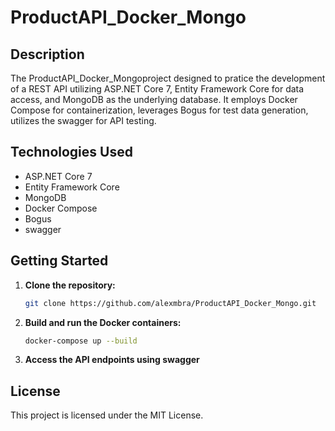 # ProductAPI_Docker_Mongo

## Description

The ProductAPI_Docker_Mongoproject designed to pratice the development of a REST API utilizing ASP.NET Core 7, Entity Framework Core for data access, and MongoDB as the underlying database. It employs Docker Compose for containerization, leverages Bogus for test data generation, utilizes the swagger for API testing.

## Technologies Used

- ASP.NET Core 7
- Entity Framework Core
- MongoDB
- Docker Compose
- Bogus
- swagger

## Getting Started

1. **Clone the repository:**
    ```bash
    git clone https://github.com/alexmbra/ProductAPI_Docker_Mongo.git
    ```

2. **Build and run the Docker containers:**
    ```bash
    docker-compose up --build
    ```

3. **Access the API endpoints using swagger**


## License

This project is licensed under the MIT License.
